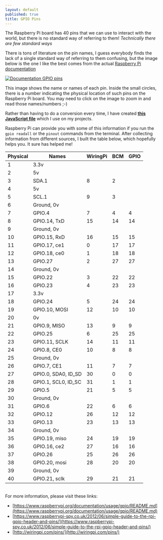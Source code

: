 ```yaml
---
layout: default
published: true
title: GPIO Pins
---
```


The Raspberry Pi board has 40 pins that we can use to interact with the world, but there is no standard way of referring to them! _Technically there are few standard ways_

There is tons of literature on the pin names, I guess everybody finds the lack of a single standard way of referring to them confusing, but the image below is the one I like the best comes from the actual [Raspberry Pi documentation](https://www.raspberrypi.org/documentation/usage/gpio/)

<a href="/assets/blog/2021-04-18/DocumentationGPIO.png" style="cursor: zoom-in;">![Documentation GPIO pins](/assets/blog/2021-04-18/DocumentationGPIO.png)</a>

This image shows the name or names of each pin. Inside the small circles, there is a number indicating the physical location of such pins on the Raspberry Pi board. You may need to click on the image to zoom in and read those names/numbers ;-)

Rather than having to do a conversion every time, I have created [**this JavaScript file**](https://github.com/eltoroit/etRPIO/blob/master/pins.js) which I use on my projects.

Raspberry Pi can provide you with some of this information if you run the `gpio readall` or the `pinout` commands from the terminal. After collecting information from different sources, I built the table below, which hopefully helps you. It sure has helped me!

| Physical | Names               | WiringPi | BCM | GPIO |
| -------- | ------------------- | -------- | --- | ---- |
| 1        | 3.3v                |          |     |      |
| 2        | 5v                  |          |     |      |
| 3        | SDA.1               | 8        | 2   |      |
| 4        | 5v                  |          |     |      |
| 5        | SCL.1               | 9        | 3   |      |
| 6        | Ground, 0v          |          |     |      |
| 7        | GPIO.4              | 7        | 4   | 4    |
| 8        | GPIO.14, TxD        | 15       | 14  | 14   |
| 9        | Ground, 0v          |          |     |      |
| 10       | GPIO.15, RxD        | 16       | 15  | 15   |
| 11       | GPIO.17, ce1        | 0        | 17  | 17   |
| 12       | GPIO.18, ce0        | 1        | 18  | 18   |
| 13       | GPIO.27             | 2        | 27  | 27   |
| 14       | Ground, 0v          |          |     |      |
| 15       | GPIO.22             | 3        | 22  | 22   |
| 16       | GPIO.23             | 4        | 23  | 23   |
| 17       | 3.3v                |          |     |      |
| 18       | GPIO.24             | 5        | 24  | 24   |
| 19       | GPIO.10, MOSI       | 12       | 10  | 10   |
| 20       | 0v                  |          |     |      |
| 21       | GPIO.9, MISO        | 13       | 9   | 9    |
| 22       | GPIO.25             | 6        | 25  | 25   |
| 23       | GPIO.11, SCLK       | 14       | 11  | 11   |
| 24       | GPIO.8, CE0         | 10       | 8   | 8    |
| 25       | Ground, 0v          |          |     |      |
| 26       | GPIO.7, CE1         | 11       | 7   | 7    |
| 27       | GPIO.0, SDA0, ID_SD | 30       | 0   | 0    |
| 28       | GPIO.1, SCL0, ID_SC | 31       | 1   | 1    |
| 29       | GPIO.5              | 21       | 5   | 5    |
| 30       | Ground, 0v          |          |     |      |
| 31       | GPIO.6              | 22       | 6   | 6    |
| 32       | GPIO.12             | 26       | 12  | 12   |
| 33       | GPIO.13             | 23       | 13  | 13   |
| 34       | Ground, 0v          |          |     |      |
| 35       | GPIO.19, miso       | 24       | 19  | 19   |
| 36       | GPIO.16, ce2        | 27       | 16  | 16   |
| 37       | GPIO.26             | 25       | 26  | 26   |
| 38       | GPIO.20, mosi       | 28       | 20  | 20   |
| 39       | Ground, 0v          |          |     |      |
| 40       | GPIO.21, sclk       | 29       | 21  | 21   |

<br/>
For more information, please visit these links:

- [https://www.raspberrypi.org/documentation/usage/gpio/README.md](https://www.raspberrypi.org/documentation/usage/gpio/README.md)
- [https://www.raspberrypi-spy.co.uk/2012/06/simple-guide-to-the-rpi-gpio-header-and-pins/](https://www.raspberrypi-spy.co.uk/2012/06/simple-guide-to-the-rpi-gpio-header-and-pins/)
- [http://wiringpi.com/pins/](http://wiringpi.com/pins/)
